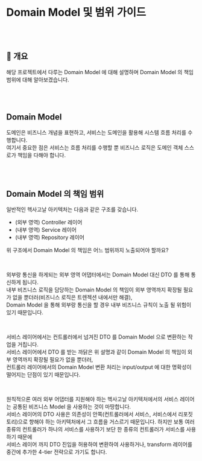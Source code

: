 # Domain Model 및 범위 가이드

<br/><br/>



## :speech_balloon: 개요

해당 프로젝트에서 다루는 Domain Model 에 대해 설명하며 Domain Model 의 책임 범위에 대해 알아보겠습니다.

<br/><br/>




## Domain Model

도메인은 비즈니스 개념을 표현하고, 서비스는 도메인을 활용해 시스템 흐름 처리를 수행합니다.  
여기서 중요한 점은 서비스는 흐름 처리를 수행할 뿐 비즈니스 로직은 도메인 객체 스스로가 책임을 다해야 합니다.  


<br/><br/>



## Domain Model 의 책임 범위

일반적인 헥사고날 아키텍처는 다음과 같은 구조를 갖습니다.  

- (외부 영역) Controller 레이어
- (내부 영역) Service 레이어
- (내부 영역) Repository 레이어

위 구조에서 Domain Model 의 책임은 어느 범위까지 노출되어야 할까요?  

<br/>

외부랑 통신을 하게되는 외부 영역 어댑터에서는 Domain Model 대신 DTO 를 통해 통신하게 됩니다.  
내부 비즈니스 로직을 담당하는 Domain Model 의 책임이 외부 영역까지 확장될 필요가 없을 뿐더러(비즈니스 로직은 트렌젝션 내에서만 해결),  
Domain Model 을 통해 외부랑 통신을 할 경우 내부 비즈니스 규칙이 노출 될 위험이 있기 때문입니다.  

<br/>

서비스 레이어에서는 컨트롤러에서 넘겨진 DTO 를 Domain Model 으로 변환하는 작업을 거칩니다.  
서비스 레이어에서 DTO 를 받는 까닭은 위 설명과 같이 Domain Model 의 책임이 외부 영역까지 확장될 필요가 없을 뿐더러,  
컨트롤러 레이어에서의 Domain Model 변환 처리는 input/output 에 대한 명확성이 떨어지는 단점이 있기 때문입니다.  


<br/>

원칙적으론 여러 외부 어댑터를 지원해야 하는 헥사고날 아키텍처에서의 서비스 레이어는 공통된 비즈니스 Model 을 사용하는 것이 마땅합니다.  
서비스 레이어의 DTO 사용은 의존성이 안쪽(컨트롤러에서 서비스, 서비스에서 리포짓토리)으로 향해야 하는 아키텍처에서 그 흐름을 거스르기 때문입니다.
하지만 보통 여러 종류의 컨트롤러가 하나의 서비스를 사용하기 보단 한 종류의 컨트롤러가 서비스를 사용하기 때문에  
서비스 레이어 까지 DTO 진입을 허용하여 변환하여 사용하거나, transform 레이어를 중간에 추가한 4-tier 전략으로 가기도 합니다.  

<br/>

